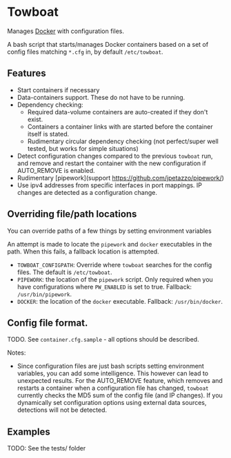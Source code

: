 # Towboat

Manages [Docker](http://www.docker.io) with configuration files.

A bash script that starts/manages Docker containers based on a set of config files matching `*.cfg` in, by default  `/etc/towboat`.


## Features

- Start containers if necessary
- Data-containers support. These do not have to be running.
- Dependency checking:
  - Required data-volume containers are auto-created if they don't exist.
  - Containers a container links with are started before the container itself is stated.
  - Rudimentary circular dependency checking (not perfect/super well tested, but works for simple situations)
- Detect configuration changes compared to the previous `towboat` run, and remove and restart the container with the new configuration if AUTO_REMOVE is enabled.
- Rudimentary [pipework](support https://github.com/jpetazzo/pipework/)
- Use ipv4 addresses from specific interfaces in port mappings. IP changes are detected as a configuration change.


## Overriding file/path locations

You can override paths of a few things by setting environment variables

An attempt is made to locate the `pipework` and `docker` executables in the path. When this fails, a fallback location is attempted.

 - `TOWBOAT_CONFIGPATH`: Override where `towboat` searches for the config files. The default is `/etc/towboat`.
 - `PIPEWORK`: the location of the `pipework` script. Only required when you have configurations where `PW_ENABLED` is set to true. Fallback: `/usr/bin/pipework`.
 - `DOCKER`: the location of the `docker` executable. Fallback: `/usr/bin/docker`.

## Config file format.

TODO. See `container.cfg.sample` - all options should be described.

Notes:
- Since configuration files are just bash scripts setting environment variables, you can add some intelligence. This however can lead to unexpected results. For the AUTO_REMOVE feature, which removes and restarts a container when a configuration file has changed, `towboat` currently checks the MD5 sum of the config file (and IP changes). If you dynamically set configuration options using external data sources, detections will not be detected.


## Examples

TODO: See the tests/ folder

